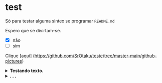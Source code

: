 # test
Só para testar alguma sintex se programar `README.md`

  Espero que se divirtam-se.

- [x] não
- [ ] sim

Clique [aqui]
(https://github.com/SrOtaku/teste/tree/master-main/github-pictures)


<details><summary><b>Testando texto.</b></summary>
<br>
 <p>
  Clica no <b>nosso</b> sumário de baixo.
 </p>
</br>
</details>
<details><summary><b>. . .</b></summary>
  <br>
  <p>
    <img src="https://github.com/SrOtaku/teste/blob/master-main/github-pictures/download.jpeg" alt="" width="200" height="200" align="center">
    <br>
   Olha o meme comunista
  </p>
</details>
